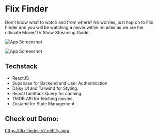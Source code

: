 # Flix Finder

Don't know what to watch and from where? No worries, just hop on to Flix Finder and you will be watching a movie within minutes as we are the ultimate Movie/TV Show Streaming Guide.


![App Screenshot](https://iili.io/FENPohb.png)

![App Screenshot](https://iili.io/FENQ1RI.png)

## Techstack

- ReactJS
- Supabase for Backend and User Authentication
- Daisy UI and Tailwind for Styling.
- React/TanStack Query for caching.
- TMDB API for fetching movies
- Zustand for State Management

## Check out Demo:

  https://flix-finder-v2.netlify.app/




